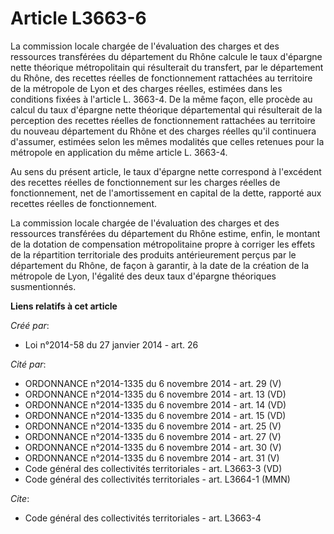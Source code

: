 # Article L3663-6

La commission locale chargée de l'évaluation des charges et des ressources transférées du département du Rhône calcule le
taux d'épargne nette théorique métropolitain qui résulterait du transfert, par le département du Rhône, des recettes réelles
de fonctionnement rattachées au territoire de la métropole de Lyon et des charges réelles, estimées dans les conditions
fixées à l'article L. 3663-4. De la même façon, elle procède au calcul du taux d'épargne nette théorique départemental qui
résulterait de la perception des recettes réelles de fonctionnement rattachées au territoire du nouveau département du Rhône
et des charges réelles qu'il continuera d'assumer, estimées selon les mêmes modalités que celles retenues pour la métropole
en application du même article L. 3663-4.

Au sens du présent article, le taux d'épargne nette correspond à l'excédent des recettes réelles de fonctionnement sur les
charges réelles de fonctionnement, net de l'amortissement en capital de la dette, rapporté aux recettes réelles de
fonctionnement.

La commission locale chargée de l'évaluation des charges et des ressources transférées du département du Rhône estime, enfin,
le montant de la dotation de compensation métropolitaine propre à corriger les effets de la répartition territoriale des
produits antérieurement perçus par le département du Rhône, de façon à garantir, à la date de la création de la métropole de
Lyon, l'égalité des deux taux d'épargne théoriques susmentionnés.

**Liens relatifs à cet article**

_Créé par_:

  - Loi n°2014-58 du 27 janvier 2014 - art. 26

_Cité par_:

  - ORDONNANCE n°2014-1335 du 6 novembre 2014 - art. 29 (V)
  - ORDONNANCE n°2014-1335 du 6 novembre 2014 - art. 13 (VD)
  - ORDONNANCE n°2014-1335 du 6 novembre 2014 - art. 14 (VD)
  - ORDONNANCE n°2014-1335 du 6 novembre 2014 - art. 15 (VD)
  - ORDONNANCE n°2014-1335 du 6 novembre 2014 - art. 25 (V)
  - ORDONNANCE n°2014-1335 du 6 novembre 2014 - art. 27 (V)
  - ORDONNANCE n°2014-1335 du 6 novembre 2014 - art. 30 (V)
  - ORDONNANCE n°2014-1335 du 6 novembre 2014 - art. 31 (V)
  - Code général des collectivités territoriales - art. L3663-3 (VD)
  - Code général des collectivités territoriales - art. L3664-1 (MMN)

_Cite_:

  - Code général des collectivités territoriales - art. L3663-4
